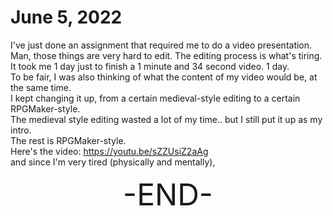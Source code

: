 # June 5, 2022
I've just done an assignment that required me to do a video presentation.<br>
Man, those things are very hard to edit. The editing process is what's tiring.<br>
It took me 1 day just to finish a 1 minute and 34 second video. 1 day.<br>
To be fair, I was also thinking of what the content of my video would be, at the same time.<br>
I kept changing it up, from a certain medieval-style editing to a certain RPGMaker-style.<br>
The medieval style editing wasted a lot of my time.. but I still put it up as my intro.<br>
The rest is RPGMaker-style.<br>
Here's the video: https://youtu.be/sZZUsiZ2aAg<br>
and since I'm very tired (physically and mentally),
<p align="center"> <font size=48>-END-
